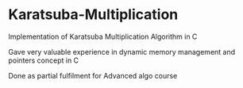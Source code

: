 # Karatsuba-Multiplication
Implementation of Karatsuba Multiplication Algorithm in C

Gave very valuable experience in dynamic memory management and pointers concept in C

Done as partial fulfilment for Advanced algo course
